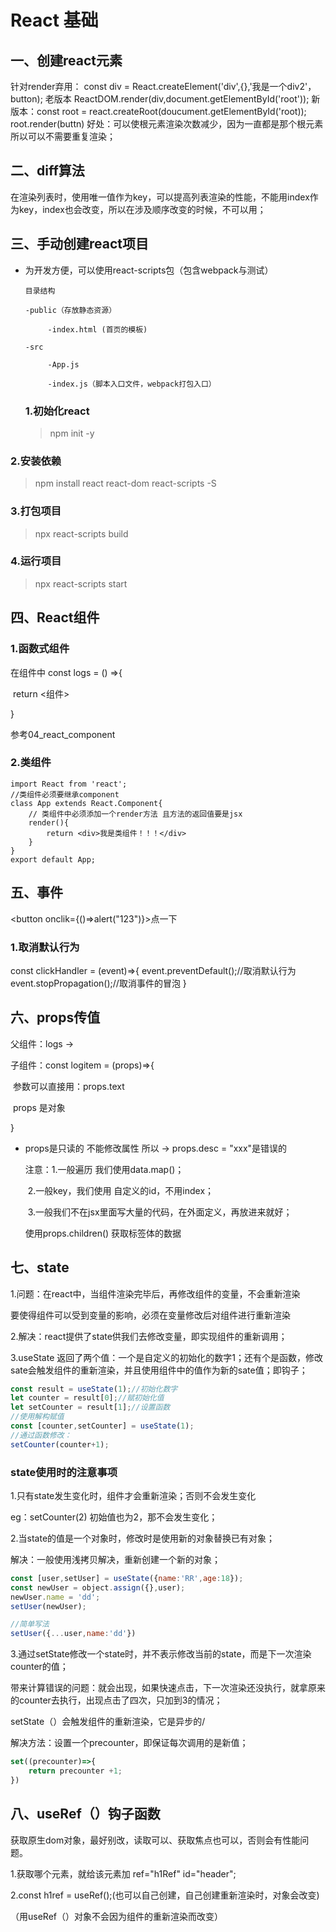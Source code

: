 # React 基础

## 一、创建react元素
针对render弃用：
const div = React.createElement('div',{},'我是一个div2'，button);
老版本 ReactDOM.render(div,document.getElementById('root'));
新版本：const root = react.createRoot(doucument.getElementById('root));
root.render(buttn)
好处：可以使根元素渲染次数减少，因为一直都是那个根元素 所以可以不需要重复渲染；

## 二、diff算法
在渲染列表时，使用唯一值作为key，可以提高列表渲染的性能，不能用index作为key，index也会改变，所以在涉及顺序改变的时候，不可以用；

## 三、手动创建react项目

* 为开发方便，可以使用react-scripts包（包含webpack与测试）

  ```
  目录结构
  
  -public（存放静态资源）
  
  ​		-index.html (首页的模板)
  
  -src
  
  ​		-App.js
  
  ​		-index.js（脚本入口文件，webpack打包入口）
  ```

  ### 1.初始化react

  > npm init -y

### 2.安装依赖

> npm install  react react-dom react-scripts -S

### 3.打包项目

> npx react-scripts build

### 4.运行项目

> npx react-scripts start



## 四、React组件

### 1.函数式组件

在组件中 const logs = () =>{

​			return <组件>

}

参考04_react_component

### 2.类组件

```
import React from 'react';
//类组件必须要继承component
class App extends React.Component{
    // 类组件中必须添加一个render方法 且方法的返回值要是jsx
    render(){
        return <div>我是类组件！！！</div>
    }
}
export default App;
```
## 五、事件
<button onclik={()=>alert("123")}>点一下</button>

### 1.取消默认行为
const clickHandler = (event)=>{
  event.preventDefault();//取消默认行为
  event.stopPropagation();//取消事件的冒泡
}

## 六、props传值

父组件：logs -> <logitem text="124"></logitem>

子组件：const logitem = (props)=>{

​			参数可以直接用：props.text

​			props 是对象

}

* props是只读的 不能修改属性 所以 -> props.desc = "xxx"是错误的

  注意：1.一般遍历 我们使用data.map()；

  ​			2.一般key，我们使用 自定义的id，不用index；

  ​			3.一般我们不在jsx里面写大量的代码，在外面定义，再放进来就好；
  
  使用props.children() 获取标签体的数据

## 七、state

1.问题：在react中，当组件渲染完毕后，再修改组件的变量，不会重新渲染

要使得组件可以受到变量的影响，必须在变量修改后对组件进行重新渲染

2.解决：react提供了state供我们去修改变量，即实现组件的重新调用；

3.useState 返回了两个值：一个是自定义的初始化的数字1；还有个是函数，修改sate会触发组件的重新渲染，并且使用组件中的值作为新的sate值；即钩子；

```js
const result = useState(1);//初始化数字
let counter = result[0];//赋初始化值
let setCounter = result[1];//设置函数
//使用解构赋值
const [counter,setCounter] = useState(1);
//通过函数修改：
setCounter(counter+1);
```

### state使用时的注意事项

1.只有state发生变化时，组件才会重新渲染；否则不会发生变化

eg：setCounter(2) 初始值也为2，那不会发生变化；

2.当state的值是一个对象时，修改时是使用新的对象替换已有对象； 

解决：一般使用浅拷贝解决，重新创建一个新的对象；

```js
const [user,setUser] = useState({name:'RR',age:18});
const newUser = object.assign({},user);
newUser.name = 'dd';
setUser(newUser);

//简单写法
setUser({...user,name:'dd'})
```

3.通过setState修改一个state时，并不表示修改当前的state，而是下一次渲染counter的值；

带来计算错误的问题：就会出现，如果快速点击，下一次渲染还没执行，就拿原来的counter去执行，出现点击了四次，只加到3的情况；

setState（）会触发组件的重新渲染，它是异步的/

解决方法：设置一个precounter，即保证每次调用的是新值；

```js
set((precounter)=>{
	return precounter +1;
})
```

## 八、useRef（）钩子函数

获取原生dom对象，最好别改，读取可以、获取焦点也可以，否则会有性能问题。

1.获取哪个元素，就给该元素加 ref="h1Ref" id="header";

2.const h1ref = useRef();(也可以自己创建，自己创建重新渲染时，对象会改变)

（用useRef（）对象不会因为组件的重新渲染而改变）

